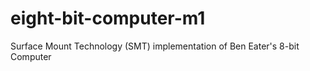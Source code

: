 # eight-bit-computer-m1
Surface Mount Technology (SMT) implementation of Ben Eater's 8-bit Computer
